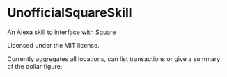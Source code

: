 # UnofficialSquareSkill

An Alexa skill to interface with Square

Licensed under the MIT license.

Currently aggregates all locations, can list transactions or give a summary of the dollar figure.